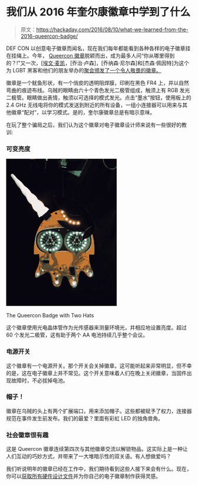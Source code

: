 # 我们从 2016 年奎尔康徽章中学到了什么

> 原文：<https://hackaday.com/2016/08/10/what-we-learned-from-the-2016-queercon-badge/>

DEF CON 以创意电子徽章而闻名，现在我们每年都能看到各种各样的电子徽章挂在挂绳上。今年， [Queercon 徽章](https://blinkylights.ninja/blinky-lights/queercon-13-defcon-24-2016/)脱颖而出，成为最多人问“你从哪里得到的？!"又一次，[[埃文·麦凯](http://Blinkylights.ninja)，[乔治·卢森]，[乔纳森·尼尔森]和[杰森·佩因特]为这个为 LGBT 黑客和他们的朋友举办的[聚会颁发了一个令人敬畏的徽章。](https://queercon.org/)

徽章是一个鱿鱼形状，有一个俏皮的透明阻焊膜，印刷在黑色 FR4 上，并以自然弯曲的痕迹布线。乌贼的眼睛由六十个青色发光二极管组成，触须上有 RGB 发光二极管。眼睛做出表情，触须以可选择的模式发光。点击“墨水”按钮，使用板上的 2.4 GHz 无线电将你的模式发送到附近的所有设备，一组小连接器可以用来与其他徽章“配对”，以学习模式。是的，奎尔康徽章总是有暗示意味。

在玩了整个骗局之后，我们认为这个徽章对电子徽章设计师来说有一些很好的教训:

### 可变亮度

[![The 2016 Queercon Badge with two hats](img/d9cb2762f95a54005006602354937294.png)](http://hackaday.com/?attachment_id=217880)

The Queercon Badge with Two Hats

这个徽章使用光电晶体管作为光传感器来测量环境光，并相应地设置亮度。超过 60 个发光二极管，这有助于两个 AA 电池持续几乎整个会议。

### 电源开关

这个徽章有一个电源开关。那个开关会关掉徽章。这可能听起来非常明显，但不幸的是，这在电子徽章上并不常见。这个开关意味着人们在晚上关闭徽章，当固件出现故障时，不必拔掉电池。

### 帽子！

徽章在乌贼的头上有两个扩展端口，用来添加帽子。这些都被赋予了权力，连接器规范在事件发生前发布。我们的最爱？里面有彩虹 LED 的独角兽角。

### 社会徽章很有趣

这是 Queercon 徽章连续第四次与其他徽章交流以解锁物品。这实际上是一种让人们互动的巧妙方式，并带来了一大堆暗示性的双关语。有人想做爱吗？

我们听说明年的徽章已经在工作中，我们期待看到这些人接下来会有什么。现在，你可以[获取所有硬件设计文件](https://blinkylights.ninja/blinky-lights/queercon-13-defcon-24-2016/)并为你自己的电子徽章制作获得灵感。